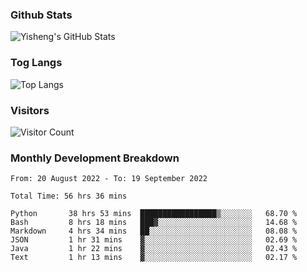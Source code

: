 ### Github Stats
![Yisheng's GitHub Stats](https://github-readme-stats.vercel.app/api?username=gongyisheng&count_private=true&show_icons=true)
### Tog Langs
![Top Langs](https://github-readme-stats.vercel.app/api/top-langs/?username=gongyisheng&layout=compact)
### Visitors
![Visitor Count](https://profile-counter.glitch.me/gongyisheng/count.svg)
### Monthly Development Breakdown
<!--START_SECTION:waka-->

```text
From: 20 August 2022 - To: 19 September 2022

Total Time: 56 hrs 36 mins

Python       38 hrs 53 mins  █████████████████▒░░░░░░░   68.70 %
Bash         8 hrs 18 mins   ███▓░░░░░░░░░░░░░░░░░░░░░   14.68 %
Markdown     4 hrs 34 mins   ██░░░░░░░░░░░░░░░░░░░░░░░   08.08 %
JSON         1 hr 31 mins    ▓░░░░░░░░░░░░░░░░░░░░░░░░   02.69 %
Java         1 hr 22 mins    ▓░░░░░░░░░░░░░░░░░░░░░░░░   02.43 %
Text         1 hr 13 mins    ▓░░░░░░░░░░░░░░░░░░░░░░░░   02.17 %
```

<!--END_SECTION:waka-->
